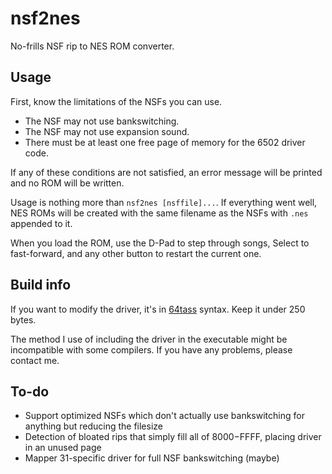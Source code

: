 # nsf2nes
No-frills NSF rip to NES ROM converter.


## Usage
First, know the limitations of the NSFs you can use.
- The NSF may not use bankswitching.
- The NSF may not use expansion sound.
- There must be at least one free page of memory for the 6502 driver code.

If any of these conditions are not satisfied, an error message will be printed and no ROM will be written.

Usage is nothing more than `nsf2nes [nsffile]...`. If everything went well, NES ROMs will be created with the same filename as the NSFs with `.nes` appended to it.

When you load the ROM, use the D-Pad to step through songs, Select to fast-forward, and any other button to restart the current one.


## Build info
If you want to modify the driver, it's in [64tass](http://tass64.sourceforge.net) syntax. Keep it under 250 bytes.

The method I use of including the driver in the executable might be incompatible with some compilers. If you have any problems, please contact me.


## To-do
- Support optimized NSFs which don't actually use bankswitching for anything but reducing the filesize
- Detection of bloated rips that simply fill all of $8000-$FFFF, placing driver in an unused page
- Mapper 31-specific driver for full NSF bankswitching (maybe)